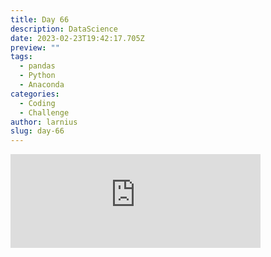 ```yaml
---
title: Day 66
description: DataScience
date: 2023-02-23T19:42:17.705Z
preview: ""
tags:
  - pandas
  - Python
  - Anaconda
categories:
  - Coding
  - Challenge
author: larnius
slug: day-66
---
```

<iframe src="https://mastodontech.de/@larnius/109916305663903636/embed" class="mastodon-embed" style="max-width: 100%; border: 0" width="400" allowfullscreen="allowfullscreen"></iframe><script src="https://mastodontech.de/embed.js" async="async"></script>